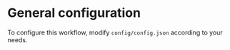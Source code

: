 # General configuration

To configure this workflow, modify ```config/config.json``` according to your needs.
